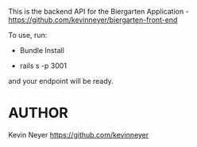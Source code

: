 
This is the backend API for the Biergarten Application - https://github.com/kevinneyer/biergarten-front-end

To use, run:

  * Bundle Install

  * rails s -p 3001

and your endpoint will be ready.

# AUTHOR
  Kevin Neyer https://github.com/kevinneyer
